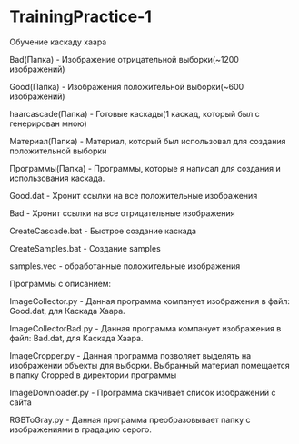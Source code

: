# TrainingPractice-1
Обучение каскаду хаара

Bad(Папка) - Изображение отрицательной выборки(~1200 изображений)

Good(Папка) - Изображения положительной выборки(~600 изображений)

haarcascade(Папка) - Готовые каскады(1 каскад, который был с генерирован мною)

Материал(Папка) - Материал, который был использовал для создания положительной выборки

Программы(Папка) - Программы, которые я написал для создания и использования каскада.

Good.dat - Хронит ссылки на все положительные изображения

Bad - Хронит ссылки на все отрицательные изображения

CreateCascade.bat - Быстрое создание каскада

CreateSamples.bat - Создание samples

samples.vec - обработанные положительные изображения

Программы с описанием:

ImageCollector.py - Данная программа компанует изображения в файл: Good.dat, для Каскада Хаара.

ImageCollectorBad.py - Данная программа компанует изображения в файл: Bad.dat, для Каскада Хаара.

ImageCropper.py - Данная программа позволяет выделять на изображении объекты для выборки. Выбранный материал помещается в папку Cropped в директории программы

ImageDownloader.py - Программа скачивает список изображений с сайта

RGBToGray.py - Данная программа преобразовывает папку с изображениями в градацию серого.
